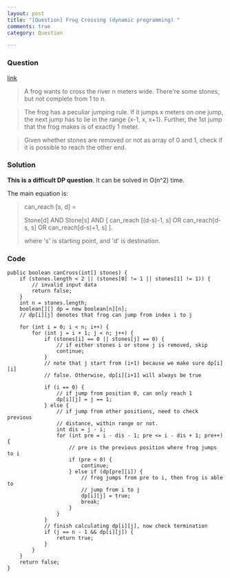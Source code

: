 ```yaml
---
layout: post
title: "[Question] Frog Crossing (dynamic programming) "
comments: true
category: Question

---
```


### Question 

[link](https://tkramesh.wordpress.com/2011/02/15/frog-crossing-more-on-dynamic-programming-3/)

> A frog wants to cross the river n meters wide. There're some stones, but not complete from 1 to n. 

> The frog has a peculiar jumping rule. If it jumps x meters on one jump, the next jump has to lie in the range {x-1, x, x+1}. Further, the 1st jump that the frog makes is of exactly 1 meter.

> Given whether stones are removed or not as array of 0 and 1, check if it is possible to reach the other end.

### Solution

__This is a difficult DP question__. It can be solved in O(n^2) time. 

The main equation is: 

> can_reach [s, d] =
>
> Stone[d] AND Stone[s] AND [ can_reach [(d-s)-1, s] OR can_reach[d-s, s] OR can_reach[d-s)+1, s] ].
>
> where 's' is starting point, and 'd' is destination. 

### Code

	public boolean canCross(int[] stones) {
		if (stones.length < 2 || (stones[0] != 1 || stones[1] != 1)) {
			// invalid input data
			return false;
		}
		int n = stones.length;
		boolean[][] dp = new boolean[n][n];
		// dp[i][j] denotes that frog can jump from index i to j

		for (int i = 0; i < n; i++) {
			for (int j = i + 1; j < n; j++) {
				if (stones[i] == 0 || stones[j] == 0) {
					// if either stones i or stone j is removed, skip
					continue;
				}
				// note that j start from (i+1) because we make sure dp[i][i]
				// false. Otherwise, dp[i][i+1] will always be true

				if (i == 0) {
					// if jump from position 0, can only reach 1
					dp[i][j] = j == 1;
				} else {
					// if jump from other positions, need to check previous
					// distance, within range or not.
					int dis = j - i;
					for (int pre = i - dis - 1; pre <= i - dis + 1; pre++) {
						// pre is the previous position where frog jumps to i
						if (pre < 0) {
							continue;
						} else if (dp[pre][i]) {
							// frog jumps from pre to i, then frog is able to
							// jump from i to j
							dp[i][j] = true;
							break;
						}
					}
				}
				// finish calculating dp[i][j], now check termination
				if (j == n - 1 && dp[i][j]) {
					return true;
				}
			}
		}
		return false;
	}
